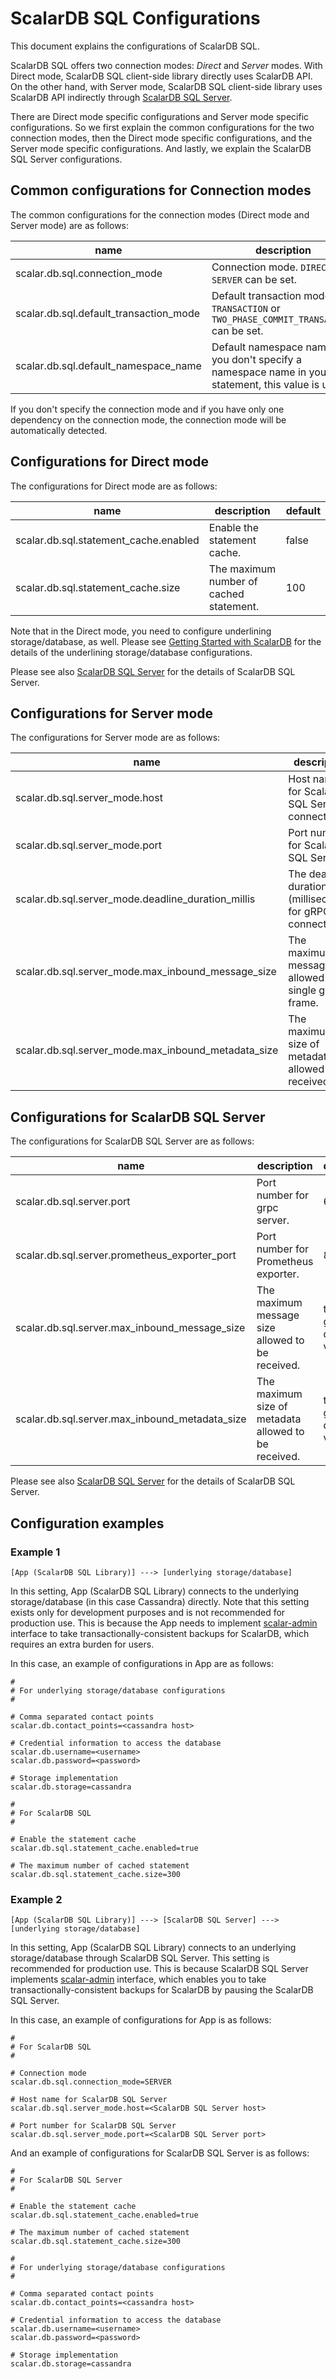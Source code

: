 # ScalarDB SQL Configurations

This document explains the configurations of ScalarDB SQL.

ScalarDB SQL offers two connection modes: *Direct* and *Server* modes.
With Direct mode, ScalarDB SQL client-side library directly uses ScalarDB API.
On the other hand, with Server mode, ScalarDB SQL client-side library uses ScalarDB API indirectly through [ScalarDB SQL Server](sql-server.md).

There are Direct mode specific configurations and Server mode specific configurations.
So we first explain the common configurations for the two connection modes, then the Direct mode specific configurations, and the Server mode specific configurations.
And lastly, we explain the ScalarDB SQL Server configurations.

## Common configurations for Connection modes

The common configurations for the connection modes (Direct mode and Server mode) are as follows:

| name                                   | description                                                                                              | default     |
|----------------------------------------|----------------------------------------------------------------------------------------------------------|-------------|
| scalar.db.sql.connection_mode          | Connection mode. `DIRECT` or `SERVER` can be set.                                                        |             |
| scalar.db.sql.default_transaction_mode | Default transaction mode. `TRANSACTION` or `TWO_PHASE_COMMIT_TRANSACTION` can be set.                    | TRANSACTION |
| scalar.db.sql.default_namespace_name   | Default namespace name. If you don't specify a namespace name in your SQL statement, this value is used. |             |

If you don't specify the connection mode and if you have only one dependency on the connection mode, the connection mode will be automatically detected.

## Configurations for Direct mode

The configurations for Direct mode are as follows:

| name                                  | description                             | default |
|---------------------------------------|-----------------------------------------|---------|
| scalar.db.sql.statement_cache.enabled | Enable the statement cache.             | false   |
| scalar.db.sql.statement_cache.size    | The maximum number of cached statement. | 100     |

Note that in the Direct mode, you need to configure underlining storage/database, as well.
Please see [Getting Started with ScalarDB](https://github.com/scalar-labs/scalardb/blob/master/docs/getting-started.md) for the details of the underlining storage/database configurations.

Please see also [ScalarDB SQL Server](sql-server.md) for the details of ScalarDB SQL Server.

## Configurations for Server mode

The configurations for Server mode are as follows:

| name                                                | description                                               | default                |
|-----------------------------------------------------|-----------------------------------------------------------|------------------------|
| scalar.db.sql.server_mode.host                      | Host name for ScalarDB SQL Server to connect.             | false                  |
| scalar.db.sql.server_mode.port                      | Port number for ScalarDB SQL Server.                      | 60052                  |
| scalar.db.sql.server_mode.deadline_duration_millis  | The deadline duration (milliseconds) for gRPC connection. | 60000                  |
| scalar.db.sql.server_mode.max_inbound_message_size  | The maximum message size allowed for a single gRPC frame. | the gRPC default value |
| scalar.db.sql.server_mode.max_inbound_metadata_size | The maximum size of metadata allowed to be received.      | the gRPC default value |

## Configurations for ScalarDB SQL Server

The configurations for ScalarDB SQL Server are as follows:

| name                                           | description                                          | default                |
|------------------------------------------------|------------------------------------------------------|------------------------|
| scalar.db.sql.server.port                      | Port number for grpc server.                         | 60052                  |
| scalar.db.sql.server.prometheus_exporter_port  | Port number for Prometheus exporter.                 | 8080                   |
| scalar.db.sql.server.max_inbound_message_size  | The maximum message size allowed to be received.     | the gRPC default value |
| scalar.db.sql.server.max_inbound_metadata_size | The maximum size of metadata allowed to be received. | the gRPC default value |

Please see also [ScalarDB SQL Server](sql-server.md) for the details of ScalarDB SQL Server. 

## Configuration examples

### Example 1

```
[App (ScalarDB SQL Library)] ---> [underlying storage/database]
```

In this setting, App (ScalarDB SQL Library) connects to the underlying storage/database (in this case Cassandra) directly.
Note that this setting exists only for development purposes and is not recommended for production use.
This is because the App needs to implement [scalar-admin](https://github.com/scalar-labs/scalar-admin) interface to take transactionally-consistent backups for ScalarDB, which requires an extra burden for users.

In this case, an example of configurations in App are as follows:
```properties
#
# For underlying storage/database configurations
#

# Comma separated contact points
scalar.db.contact_points=<cassandra host>

# Credential information to access the database
scalar.db.username=<username>
scalar.db.password=<password>

# Storage implementation
scalar.db.storage=cassandra

#
# For ScalarDB SQL
#

# Enable the statement cache
scalar.db.sql.statement_cache.enabled=true

# The maximum number of cached statement
scalar.db.sql.statement_cache.size=300
```

### Example 2

```
[App (ScalarDB SQL Library)] ---> [ScalarDB SQL Server] ---> [underlying storage/database]
```

In this setting, App (ScalarDB SQL Library) connects to an underlying storage/database through ScalarDB SQL Server.
This setting is recommended for production use.
This is because ScalarDB SQL Server implements [scalar-admin](https://github.com/scalar-labs/scalar-admin) interface, which enables you to take transactionally-consistent backups for ScalarDB by pausing the ScalarDB SQL Server.

In this case, an example of configurations for App is as follows:
```properties
#
# For ScalarDB SQL
#

# Connection mode
scalar.db.sql.connection_mode=SERVER

# Host name for ScalarDB SQL Server
scalar.db.sql.server_mode.host=<ScalarDB SQL Server host>

# Port number for ScalarDB SQL Server
scalar.db.sql.server_mode.port=<ScalarDB SQL Server port>
```

And an example of configurations for ScalarDB SQL Server is as follows:
```properties
#
# For ScalarDB SQL Server
#

# Enable the statement cache
scalar.db.sql.statement_cache.enabled=true

# The maximum number of cached statement
scalar.db.sql.statement_cache.size=300

#
# For underlying storage/database configurations
#

# Comma separated contact points
scalar.db.contact_points=<cassandra host>

# Credential information to access the database
scalar.db.username=<username>
scalar.db.password=<password>

# Storage implementation
scalar.db.storage=cassandra
```
